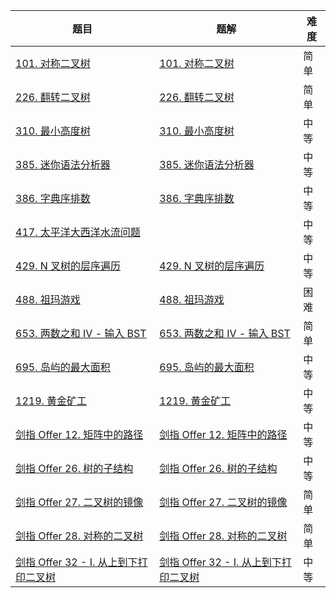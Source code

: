 | 题目                                                         | 题解                                                         | 难度 |
| ------------------------------------------------------------ | ------------------------------------------------------------ | ---- |
| [101. 对称二叉树](https://leetcode-cn.com/problems/symmetric-tree/) | [101. 对称二叉树](https://github.com/ZonzeeLi/LeetCode/blob/master/index/101-110/101.%20%E5%AF%B9%E7%A7%B0%E4%BA%8C%E5%8F%89%E6%A0%91.md) | 简单 |
| [226. 翻转二叉树](https://leetcode-cn.com/problems/invert-binary-tree/) | [226. 翻转二叉树](https://github.com/ZonzeeLi/LeetCode/blob/master/index/221-230/226.%20%E7%BF%BB%E8%BD%AC%E4%BA%8C%E5%8F%89%E6%A0%91.md) | 简单 |
| [310. 最小高度树](https://leetcode-cn.com/problems/minimum-height-trees/) | [310. 最小高度树](https://github.com/ZonzeeLi/LeetCode/blob/master/index/301-310/310.%20%E6%9C%80%E5%B0%8F%E9%AB%98%E5%BA%A6%E6%A0%91.md) | 中等 |
| [385. 迷你语法分析器](https://leetcode-cn.com/problems/mini-parser/) | [385. 迷你语法分析器](https://github.com/ZonzeeLi/LeetCode/blob/master/index/381-390/385.%20%E8%BF%B7%E4%BD%A0%E8%AF%AD%E6%B3%95%E5%88%86%E6%9E%90%E5%99%A8.md) | 中等 |
| [386. 字典序排数](https://leetcode-cn.com/problems/lexicographical-numbers/) | [386. 字典序排数](https://github.com/ZonzeeLi/LeetCode/blob/master/index/381-390/386.%20%E5%AD%97%E5%85%B8%E5%BA%8F%E6%8E%92%E6%95%B0.md) | 中等 |
| [417. 太平洋大西洋水流问题](https://leetcode-cn.com/problems/pacific-atlantic-water-flow/) |                                                              | 中等 |
| [429. N 叉树的层序遍历](https://leetcode-cn.com/problems/n-ary-tree-level-order-traversal/) | [429. N 叉树的层序遍历](https://github.com/ZonzeeLi/LeetCode/blob/master/index/421-430/429.%20N%20%E5%8F%89%E6%A0%91%E7%9A%84%E5%B1%82%E5%BA%8F%E9%81%8D%E5%8E%86.md) | 中等 |
| [488. 祖玛游戏](https://leetcode-cn.com/problems/zuma-game/) | [488. 祖玛游戏](https://github.com/ZonzeeLi/LeetCode/blob/master/index/481-490/488.%20%E7%A5%96%E7%8E%9B%E6%B8%B8%E6%88%8F.md) | 困难 |
| [653. 两数之和 IV - 输入 BST](https://leetcode-cn.com/problems/two-sum-iv-input-is-a-bst/) | [653. 两数之和 IV - 输入 BST](https://github.com/ZonzeeLi/LeetCode/blob/master/index/651-660/653.%20%E4%B8%A4%E6%95%B0%E4%B9%8B%E5%92%8C%20IV%20-%20%E8%BE%93%E5%85%A5%20BST.md) | 简单 |
| [695. 岛屿的最大面积](https://leetcode-cn.com/problems/max-area-of-island/) | [695. 岛屿的最大面积](https://github.com/ZonzeeLi/LeetCode/blob/master/index/691-700/695.%20%E5%B2%9B%E5%B1%BF%E7%9A%84%E6%9C%80%E5%A4%A7%E9%9D%A2%E7%A7%AF.md) | 中等 |
| [1219. 黄金矿工](https://leetcode-cn.com/problems/path-with-maximum-gold/) | [1219. 黄金矿工](https://github.com/ZonzeeLi/LeetCode/blob/master/index/1211-1220/1219.%20%E9%BB%84%E9%87%91%E7%9F%BF%E5%B7%A5.md) | 中等 |
| [剑指 Offer 12. 矩阵中的路径](https://leetcode-cn.com/problems/ju-zhen-zhong-de-lu-jing-lcof/) | [剑指 Offer 12. 矩阵中的路径](https://github.com/ZonzeeLi/LeetCode/blob/master/index/%E5%89%91%E6%8C%87Offer/%E5%89%91%E6%8C%87%20Offer%2012.%20%E7%9F%A9%E9%98%B5%E4%B8%AD%E7%9A%84%E8%B7%AF%E5%BE%84.md) | 中等 |
| [剑指 Offer 26. 树的子结构](https://leetcode-cn.com/problems/shu-de-zi-jie-gou-lcof/) | [剑指 Offer 26. 树的子结构](https://github.com/ZonzeeLi/LeetCode/blob/master/index/%E5%89%91%E6%8C%87Offer/%E5%89%91%E6%8C%87%20Offer%2026.%20%E6%A0%91%E7%9A%84%E5%AD%90%E7%BB%93%E6%9E%84.md) | 中等 |
| [剑指 Offer 27. 二叉树的镜像](https://leetcode-cn.com/problems/er-cha-shu-de-jing-xiang-lcof/) | [剑指 Offer 27. 二叉树的镜像](https://github.com/ZonzeeLi/LeetCode/blob/master/index/%E5%89%91%E6%8C%87Offer/%E5%89%91%E6%8C%87%20Offer%2027.%20%E4%BA%8C%E5%8F%89%E6%A0%91%E7%9A%84%E9%95%9C%E5%83%8F.md) | 简单 |
| [剑指 Offer 28. 对称的二叉树](https://leetcode-cn.com/problems/dui-cheng-de-er-cha-shu-lcof/) | [剑指 Offer 28. 对称的二叉树](https://github.com/ZonzeeLi/LeetCode/blob/master/index/%E5%89%91%E6%8C%87Offer/%E5%89%91%E6%8C%87%20Offer%2028.%20%E5%AF%B9%E7%A7%B0%E7%9A%84%E4%BA%8C%E5%8F%89%E6%A0%91.md) | 简单 |
| [剑指 Offer 32 - I. 从上到下打印二叉树](https://leetcode-cn.com/problems/cong-shang-dao-xia-da-yin-er-cha-shu-lcof/) | [剑指 Offer 32 - I. 从上到下打印二叉树](https://github.com/ZonzeeLi/LeetCode/blob/master/index/%E5%89%91%E6%8C%87Offer/%E5%89%91%E6%8C%87%20Offer%2032%20-%20I.%20%E4%BB%8E%E4%B8%8A%E5%88%B0%E4%B8%8B%E6%89%93%E5%8D%B0%E4%BA%8C%E5%8F%89%E6%A0%91.md) | 中等 |

